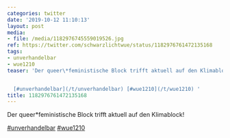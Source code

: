 ```yaml
---
categories: twitter
date: '2019-10-12 11:10:13'
layout: post
media:
- file: /media/1182976745559019526.jpg
ref: https://twitter.com/schwarzlichtwue/status/1182976761472135168
tags:
- unverhandelbar
- wue1210
teaser: 'Der queer\*feministische Block trifft aktuell auf den Klimablock!


  [#unverhandelbar](/t/unverhandelbar) [#wue1210](/t/wue1210) '
title: 1182976761472135168
---
```

Der queer\*feministische Block trifft aktuell auf den Klimablock!

[#unverhandelbar](/t/unverhandelbar) [#wue1210](/t/wue1210) 